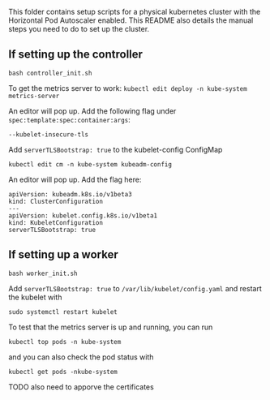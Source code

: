 This folder contains setup scripts for a physical kubernetes cluster with the Horizontal Pod Autoscaler enabled. This README also details the manual steps you need to do to set up the cluster.

## If setting up the controller ##
```bash controller_init.sh```

To get the metrics server to work:
```kubectl edit deploy -n kube-system metrics-server```

An editor will pop up. Add the following flag under `spec:template:spec:container:args`:

```--kubelet-insecure-tls```

Add `serverTLSBootstrap: true` to the kubelet-config ConfigMap

```kubectl edit cm -n kube-system kubeadm-config```

An editor will pop up. Add the flag here:

```
apiVersion: kubeadm.k8s.io/v1beta3
kind: ClusterConfiguration
---
apiVersion: kubelet.config.k8s.io/v1beta1
kind: KubeletConfiguration
serverTLSBootstrap: true
```

## If setting up a worker ##
```bash worker_init.sh```

Add `serverTLSBootstrap: true` to `/var/lib/kubelet/config.yaml` and restart the kubelet with

```sudo systemctl restart kubelet```

To test that the metrics server is up and running, you can run

```kubectl top pods -n kube-system```

and you can also check the pod status with

```kubectl get pods -nkube-system```

TODO also need to apporve the certificates

